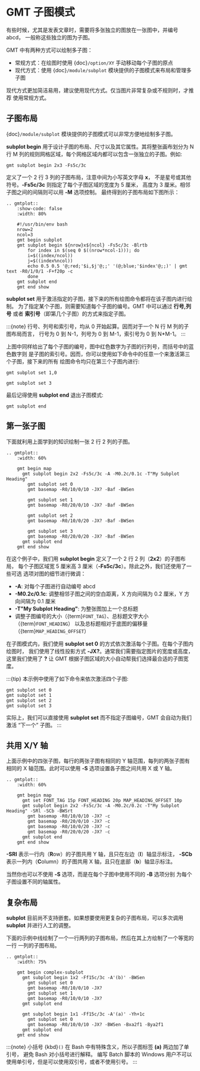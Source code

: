 # GMT 子图模式

有些时候，尤其是发表文章时，需要将多张独立的图放在一张图中，并编号 abcd，
一般称这些独立的图为子图。

GMT 中有两种方式可以绘制多子图：

- 常规方式：在绘图时使用 {doc}`/option/XY` 手动移动每个子图的原点
- 现代方式：使用 {doc}`/module/subplot` 模块提供的子图模式来布局和管理多子图

现代方式更加简洁易用，建议使用现代方式。仅当图片非常复杂或不规则时，才推荐
使用常规方式。

## 子图布局

{doc}`/module/subplot` 模块提供的子图模式可以非常方便地绘制多子图。

**subplot begin** 用于设计子图的布局、尺寸以及其它属性。其将整张画布划分为
N 行 M 列的规则网格区域，每个网格区域内都可以包含一张独立的子图。例如:

```
gmt subplot begin 2x3 -Fs5c/3c
```

定义了一个 2 行 3 列的子图布局，注意中间为小写英文字母 **x**，
不是星号或其他符号。**-Fs5c/3c** 则指定了每个子图区域的宽度为 5 厘米，
高度为 3 厘米。相邻子图之间的间隔则可以用 **-M** 选项控制。
最终得到的子图布局如下图所示：

```{eval-rst}
.. gmtplot::
    :show-code: false
    :width: 80%

    #!/usr/bin/env bash
    nrow=2
    ncol=3
    gmt begin subplot
    gmt subplot begin ${nrow}x${ncol} -Fs5c/3c -Blrtb
        for index in $(seq 0 $((nrow*ncol-1))); do
        i=$((index/ncol))
        j=$((index%ncol))
        echo 0.5 0.5 '@;red;'$i,$j'@;;' '(@;blue;'$index'@;;)' | gmt text -R0/1/0/1 -F+f20p -c
        done
    gmt subplot end
    gmt end show
```

**subplot set** 用于激活指定的子图，接下来的所有绘图命令都将在该子图内进行绘制。
为了指定某个子图，则需要知道每个子图的编号。GMT 中可以通过 **行号,列号** 或者
**索引号**（即第几个子图）的方式来指定子图。

:::{note}
行号、列号和索引号，均从 0 开始起算。因而对于一个 N 行 M 列的子图布局而言，
行号为 0 到 N-1，列号为 0 到 M-1，索引号为 0 到 N\*M-1。
:::

上图中同样给出了每个子图的编号，图中红色数字为子图的行列号，而括号中的蓝色数字则
是子图的索引号。因而，你可以使用如下命令中的任意一个来激活第三个子图，接下来的所有
绘图命令均只在第三个子图内进行:

```
gmt subplot set 1,0

gmt subplot set 3
```

最后记得使用 **subplot end** 退出子图模式:

```
gmt subplot end
```

## 第一张子图

下面就利用上面学到的知识绘制一张 2 行 2 列的子图。

```{eval-rst}
.. gmtplot::
    :width: 60%

    gmt begin map
      gmt subplot begin 2x2 -Fs5c/3c -A -M0.2c/0.1c -T"My Subplot Heading"
        gmt subplot set 0
        gmt basemap -R0/10/0/10 -JX? -Baf -BWSen

        gmt subplot set 1
        gmt basemap -R0/20/0/10 -JX? -Baf -BWSen

        gmt subplot set 2
        gmt basemap -R0/10/0/20 -JX? -Baf -BWSen

        gmt subplot set 3
        gmt basemap -R0/20/0/20 -JX? -Baf -BWSen
      gmt subplot end
    gmt end show
```

在这个例子中，我们用 **subplot begin** 定义了一个 2 行 2 列（**2x2**）的子图布局，
每个子图区域宽 5 厘米高 3 厘米（**-Fs5c/3c**）。除此之外，我们还使用了一些可选
选项对图的细节进行微调：

- **-A**: 对每个子图进行自动编号 abcd
- **-M0.2c/0.1c**: 调整相邻子图之间的空白距离，X 方向间隔为 0.2 厘米，Y 方向间隔为 0.1 厘米
- **-T"My Subplot Heading"**: 为整张图加上一个总标题
- 调整子图编号的大小（{term}`FONT_TAG`）、总标题文字大小（{term}`FONT_HEADING`）
  以及总标题相对于底图的偏移量（{term}`MAP_HEADING_OFFSET`）

在子图模式内，我们使用 **subplot set 0** 的方式依次激活每个子图。在每个子图内绘图时，
我们使用了线性投影方式 **-JX?**。通常我们需要指定图片的宽度或高度，这里我们使用了
**?** 让 GMT 根据子图区域的大小自动帮我们选择最合适的子图宽度。

:::{tip}
本示例中使用了如下命令来依次激活四个子图:

```
gmt subplot set 0
gmt subplot set 1
gmt subplot set 2
gmt subplot set 3
```

实际上，我们可以直接使用 **subplot set** 而不指定子图编号，GMT 会自动为我们
激活 “下一个” 子图。
:::

## 共用 X/Y 轴

上面示例中的四张子图，每行的两张子图有相同的 Y 轴范围，每列的两张子图有相同的
X 轴范围。此时可以使用 **-S** 选项设置各子图之间共用 X 或 Y 轴。

```{eval-rst}
.. gmtplot::
    :width: 60%

    gmt begin map
      gmt set FONT_TAG 15p FONT_HEADING 20p MAP_HEADING_OFFSET 10p
      gmt subplot begin 2x2 -Fs5c/3c -A -M0.2c/0.2c -T"My Subplot Heading" -SRl -SCb -BWSrt
        gmt basemap -R0/10/0/10 -JX? -c
        gmt basemap -R0/20/0/10 -JX? -c
        gmt basemap -R0/10/0/20 -JX? -c
        gmt basemap -R0/20/0/20 -JX? -c
      gmt subplot end
    gmt end show
```

**-SRl** 表示一行内（**R**ow）的子图共用 Y 轴，且只在左边（**l**）轴显示标注，
**-SCb** 表示一列内（**C**olumn）的子图共用 X 轴，且只在底部（**b**）轴显示标注。

当然你也可以不使用 **-S** 选项，而是在每个子图中使用不同的 **-B** 选项分别
为每个子图设置不同的轴属性。

## 复杂布局

**subplot** 目前尚不支持嵌套。如果想要使用更复杂的子图布局，可以多次调用 **subplot**
并进行人工的调整。

下面的示例中线绘制了一个一行两列的子图布局，然后在其上方绘制了一个等宽的一行
一列的子图布局。

```{eval-rst}
.. gmtplot::
    :width: 75%

    gmt begin complex-subplot
      gmt subplot begin 1x2 -Ff15c/3c -A'(b)' -BWSen
        gmt subplot set 0
        gmt basemap -R0/10/0/10 -JX?
        gmt subplot set 1
        gmt basemap -R0/10/0/10 -JX?
      gmt subplot end

      gmt subplot begin 1x1 -Ff15c/3c -A'(a)' -Yh+1c
        gmt subplot set 0
        gmt basemap -R0/10/0/10 -JX? -BWSen -Bxa2f1 -Bya2f1
      gmt subplot end
    gmt end show
```

:::{note}
小括号 {kbd}`()` 在 Bash 中有特殊含义，所以子图标签 **(a)** 两边加了单引号，
避免 Bash 对小括号进行解释。
编写 Batch 脚本的 Windows 用户不可以使用单引号，但是可以使用双引号，或者不使用引号。
:::
